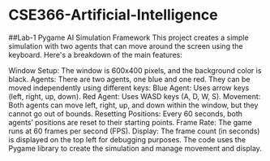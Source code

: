 # CSE366-Artificial-Intelligence
##Lab-1
Pygame AI Simulation Framework
This project creates a simple simulation with two agents that can move around the screen using the keyboard. Here's a breakdown of the main features:

Window Setup: The window is 600x400 pixels, and the background color is black.
Agents: There are two agents, one blue and one red. They can be moved independently using different keys:
Blue Agent: Uses arrow keys (left, right, up, down).
Red Agent: Uses WASD keys (A, D, W, S).
Movement: Both agents can move left, right, up, and down within the window, but they cannot go out of bounds.
Resetting Positions: Every 60 seconds, both agents’ positions are reset to their starting points.
Frame Rate: The game runs at 60 frames per second (FPS).
Display: The frame count (in seconds) is displayed on the top left for debugging purposes.
The code uses the Pygame library to create the simulation and manage movement and display.


